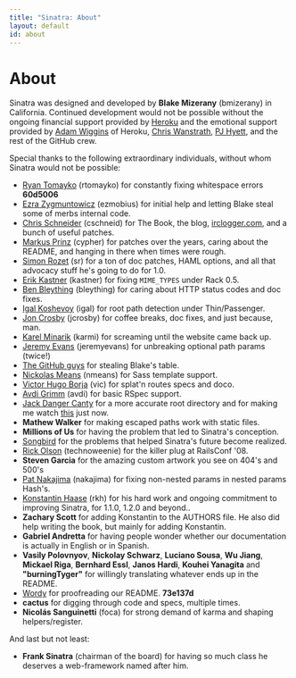```yaml
---
title: "Sinatra: About"
layout: default
id: about
---
```


About
=====

Sinatra was designed and developed by __Blake Mizerany__ (bmizerany) in
California. Continued development would not be possible without the ongoing
financial support provided by [Heroku](http://heroku.com) and the emotional
support provided by [Adam Wiggins](http://adam.blog.heroku.com/) of Heroku,
[Chris Wanstrath](http://defunkt.github.com/), [PJ Hyett](http://pjhyett.github.com),
and the rest of the GitHub crew.

Special thanks to the following extraordinary individuals, without whom
Sinatra would not be possible:

* [Ryan Tomayko](http://tomayko.com/about) (rtomayko) for constantly fixing
  whitespace errors __60d5006__
* [Ezra Zygmuntowicz](http://brainspl.at/) (ezmobius) for initial help and
  letting Blake steal some of merbs internal code.
* [Chris Schneider](http://gittr.com) (cschneid) for The Book, the blog,
  [irclogger.com](http://irclogger.com/sinatra/), and a bunch of useful
  patches.
* [Markus Prinz](http://nuclearsquid.com/) (cypher) for patches over the
  years, caring about the README, and hanging in there when times were rough.
* [Simon Rozet](http://atonie.org/) (sr) for a ton of doc patches, HAML options,
  and all that advocacy stuff he's going to do for 1.0.
* [Erik Kastner](http://metaatem.net/) (kastner) for fixing `MIME_TYPES` under
  Rack 0.5.
* [Ben Bleything](http://blog.bleything.net/) (bleything) for caring about HTTP
  status codes and doc fixes.
* [Igal Koshevoy](http://twitter.com/igalko) (igal) for root path detection under
  Thin/Passenger.
* [Jon Crosby](http://joncrosby.me/) (jcrosby) for coffee breaks, doc fixes, and
  just because, man.
* [Karel Minarik](http://github.com/karmi) (karmi) for screaming until the
  website came back up.
* [Jeremy Evans](http://code.jeremyevans.net/) (jeremyevans) for unbreaking
  optional path params (twice!)
* [The GitHub guys](http://github.com/) for stealing Blake's table.
* [Nickolas Means](http://nmeans.org/) (nmeans) for Sass template support.
* [Victor Hugo Borja](http://github.com/vic) (vic) for splat'n routes specs and
  doco.
* [Avdi Grimm](http://avdi.org/) (avdi) for basic RSpec support.
* [Jack Danger Canty](http://6brand.com/) for a more accurate root directory
  and for making me watch [this](http://www.youtube.com/watch?v=ueaHLHgskkw) just
  now.
* **Mathew Walker** for making escaped paths work with static files.
* **Millions of Us** for having the problem that led to Sinatra's conception.
* [Songbird](http://getsongbird.com/) for the problems that helped Sinatra's
  future become realized.
* [Rick Olson](http://techno-weenie.net/) (technoweenie) for the killer plug
  at RailsConf '08.
* **Steven Garcia** for the amazing custom artwork you see on 404's and 500's
* [Pat Nakajima](http://patnakajima.com/) (nakajima) for fixing non-nested
  params in nested params Hash's.
* [Konstantin Haase](http://rkh.im) (rkh) for his hard work and ongoing
  commitment to improving Sinatra, for 1.1.0, 1.2.0 and beyond..
* **Zachary Scott** for adding Konstantin to the AUTHORS file. He also did help
  writing the book, but mainly for adding Konstantin.
* **Gabriel Andretta** for having people wonder whether our documentation is
  actually in English or in Spanish.
* **Vasily Polovnyov**, **Nickolay Schwarz**, **Luciano Sousa**, **Wu Jiang**,
  **Mickael Riga**, **Bernhard Essl**, **Janos Hardi**, **Kouhei Yanagita** and
  **"burningTyger"** for willingly translating whatever ends up in the README.
* [Wordy](http://www.wordy.com/) for proofreading our README. **73e137d**
* **cactus** for digging through code and specs, multiple times.
* **Nicolás Sanguinetti** (foca) for strong demand of karma and shaping
  helpers/register.

And last but not least:

* **Frank Sinatra** (chairman of the board) for having so much class he
  deserves a web-framework named after him.
